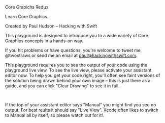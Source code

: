 Core Grapichs Redux 

Learn Core Graphics.

Created by Paul Hudson – Hacking with Swift

This playground is designed to introduce you to a wide variety of Core Graphics concepts in a hands-on way.

If you hit problems or have questions, you're welcome to tweet me @twostraws or send me an email at paul@hackingwithswift.com.

This playground requires you to see the output of your code using the playground live view. To see the live view, please activate your assistant editor now. To help you get your code right, you'll often see faint versions of the solution being drawn behind your own image – this is just there as a guide, and you can click "Clear Drawing" to see it in full.

 

If the top of your assistant editor says "Manual" you might find you see no output. For best reults it should say "Live View". Xcode often likes to switch to Manual all by itself, so please watch out for it!.
